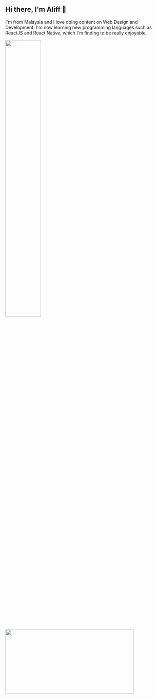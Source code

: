 ## Hi there, I'm Aliff 👋

I'm from Malaysia and I love doing content on Web Design and Development. I'm now learning new programming languages such as ReactJS and React Native, which I'm finding to be really enjoyable.


<img align="left" width="47%" src="https://github-readme-stats.vercel.app/api?username=aliffazfar&count_private=true&show_icons=true&theme=dark" />
<img align="left"  height="200px" width="400px" src="https://github-readme-stats.vercel.app/api/top-langs/?username=aliffazfar&langs_count=8&layout=compact&theme=dark" />



